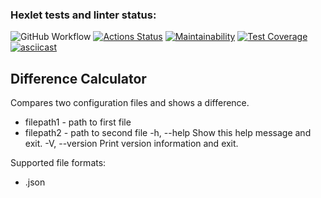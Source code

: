 ### Hexlet tests and linter status:
![GitHub Workflow](https://github.com/github/docs/actions/workflows/main.yml/badge.svg)
[![Actions Status](https://github.com/opifexM/java-project-71/workflows/hexlet-check/badge.svg)](https://github.com/opifexM/java-project-71/actions)
[![Maintainability](https://api.codeclimate.com/v1/badges/0884c1a4eb3d767d8d22/maintainability)](https://codeclimate.com/github/opifexM/java-project-71/maintainability)
[![Test Coverage](https://api.codeclimate.com/v1/badges/0884c1a4eb3d767d8d22/test_coverage)](https://codeclimate.com/github/opifexM/java-project-71/test_coverage)
[![asciicast](https://asciinema.org/a/YGXfIKmF1byReFZf3F5omESbm.svg)](https://asciinema.org/a/YGXfIKmF1byReFZf3F5omESbm)

## Difference Calculator
Compares two configuration files and shows a difference.
- filepath1 - path to first file
- filepath2 - path to second file
  -h, --help              Show this help message and exit.
  -V, --version           Print version information and exit.

Supported file formats:
- .json

##

